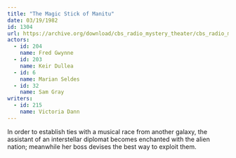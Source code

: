 ```yaml
---
title: "The Magic Stick of Manitu"
date: 03/19/1982
id: 1304
url: https://archive.org/download/cbs_radio_mystery_theater/cbs_radio_mystery_theater-1301-1350.zip/cbs_radio_mystery_theater-1301-1350%2Fcbsrmt_1304_the_magic_stick_of_manitou.mp3
actors:  
  - id: 204
    name: Fred Gwynne  
  - id: 203
    name: Keir Dullea  
  - id: 6
    name: Marian Seldes  
  - id: 32
    name: Sam Gray
writers:  
  - id: 215
    name: Victoria Dann
---
```

In order to establish ties with a musical race from another galaxy, the assistant of an interstellar diplomat becomes enchanted with the alien nation; meanwhile her boss devises the best way to exploit them.